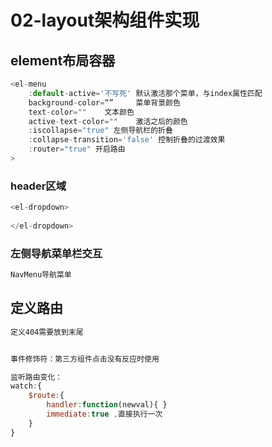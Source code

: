 # 02-layout架构组件实现

## element布局容器

```js
<el-menu
	:default-active='不写死' 默认激活那个菜单，与index属性匹配
	background-color=“”     菜单背景颜色
    text-color=""    文本颜色
    active-text-color=""    激活之后的颜色
	:iscollapse="true" 左侧导航栏的折叠
	:collapse-transition='false' 控制折叠的过渡效果
    :router="true" 开启路由
>
```

### header区域

```js
<el-dropdown>
    
</el-dropdown>
```

### 左侧导航菜单栏交互

```js
NavMenu导航菜单
```

## 定义路由

```js
定义404需要放到末尾


事件修饰符：第三方组件点击没有反应时使用

监听路由变化：
watch:{
    $route:{
        handler:function(newval){ }
        immediate:true ,直接执行一次    
    }
}
```





